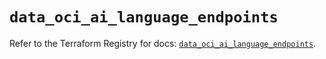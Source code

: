 # `data_oci_ai_language_endpoints`

Refer to the Terraform Registry for docs: [`data_oci_ai_language_endpoints`](https://registry.terraform.io/providers/hashicorp/oci/7.19.0/docs/data-sources/ai_language_endpoints).
